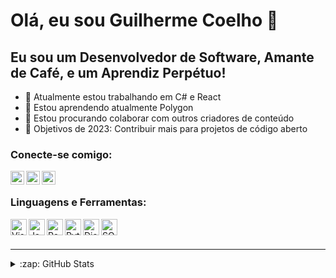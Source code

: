 # Olá, eu sou Guilherme Coelho 👋

## Eu sou um Desenvolvedor de Software, Amante de Café, e um Aprendiz Perpétuo!

- 🔭 Atualmente estou trabalhando em C# e React
- 🌱 Estou aprendendo atualmente Polygon
- 👯 Estou procurando colaborar com outros criadores de conteúdo
- 🥅 Objetivos de 2023: Contribuir mais para projetos de código aberto

### Conecte-se comigo:

[<img align="left" alt="Seu Email" width="22px" src="https://cdn.pixabay.com/photo/2017/08/05/11/16/logo-2582747_1280.png" />](mailto:seuemail@exemplo.com)
[<img align="left" alt="Seu | LinkedIn" width="22px" src="https://cdn.pixabay.com/photo/2017/08/22/11/56/linkedin-2668696_1280.png" />](https://linkedin.com/in/guicoelhods)
[<img align="left" alt="Seu | Instagram" width="22px" src="https://cdn.pixabay.com/photo/2016/11/19/23/18/instagram-1839875_1280.png" />](https://instagram.com/guicoelhods)
<br />

### Linguagens e Ferramentas:

<img align="left" alt="Visual Studio Code" width="26px" src="https://simpleicons.org/icons/visualstudiocode.svg" />
<img align="left" alt="JavaScript" width="26px" src="https://simpleicons.org/icons/javascript.svg" />
<img align="left" alt="React" width="26px" src="https://simpleicons.org/icons/react.svg" />
<img align="left" alt="Python" width="26px" src="https://simpleicons.org/icons/python.svg" />
<img align="left" alt="Django" width="26px" src="https://simpleicons.org/icons/django.svg" />
<img align="left" alt="SQL" width="26px" src="https://simpleicons.org/icons/sql.svg" />
<br />
<br />

---

<details>
  <summary>:zap: GitHub Stats</summary>

  <img align="left" alt="Guilherme Coelho GitHub Stats" src="https://github-readme-stats.vercel.app/api?username=SeuNome&show_icons=true&hide_border=true&theme=dracula" />

</details>

